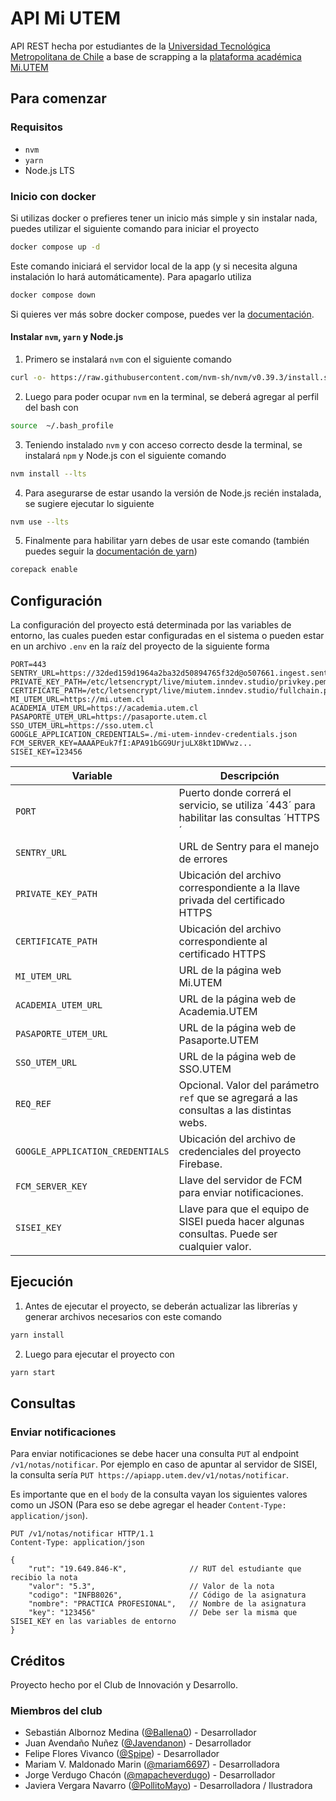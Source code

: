 # API Mi UTEM
API REST hecha por estudiantes de la [Universidad Tecnológica Metropolitana de Chile](https://www.utem.cl/) a base de scrapping a la [plataforma académica Mi.UTEM](https://mi.utem.cl/)

## Para comenzar

### Requisitos
-  `nvm`
-  `yarn`
- Node.js LTS

### Inicio con docker
Si utilizas docker o prefieres tener un inicio más simple y sin instalar nada, puedes utilizar el siguiente comando para iniciar el proyecto

```bash
docker compose up -d
```
Este comando iniciará el servidor local de la app (y si necesita alguna instalación lo hará automáticamente). Para apagarlo utiliza
    
```bash
docker compose down
```

Si quieres ver más sobre docker compose, puedes ver la [documentación](https://docs.docker.com/compose/).

#### Instalar `nvm`, `yarn` y Node.js
1. Primero se instalará `nvm` con el siguiente comando
```bash
curl -o- https://raw.githubusercontent.com/nvm-sh/nvm/v0.39.3/install.sh | bash
```

2. Luego para poder ocupar `nvm` en la terminal, se deberá agregar al perfil del bash con

```bash
source  ~/.bash_profile
```

3. Teniendo instalado `nvm` y con acceso correcto desde la terminal, se instalará `npm` y Node.js con el siguiente comando

```bash
nvm install --lts
```

4. Para asegurarse de estar usando la versión de Node.js recién instalada, se sugiere ejecutar lo siguiente

```bash
nvm use --lts
```

5. Finalmente para habilitar yarn debes de usar este comando (también puedes seguir la [documentación de yarn](https://yarnpkg.com/getting-started/install))

```bash
corepack enable
```

## Configuración
La configuración del proyecto está determinada por las variables de entorno, las cuales pueden estar configuradas en el sistema o pueden estar en un archivo `.env` en la raíz del proyecto de la siguiente forma

```
PORT=443
SENTRY_URL=https://32ded159d1964a2ba32d50894765f32d@o507661.ingest.sentry.io/5600920
PRIVATE_KEY_PATH=/etc/letsencrypt/live/miutem.inndev.studio/privkey.pem
CERTIFICATE_PATH=/etc/letsencrypt/live/miutem.inndev.studio/fullchain.pem
MI_UTEM_URL=https://mi.utem.cl
ACADEMIA_UTEM_URL=https://academia.utem.cl
PASAPORTE_UTEM_URL=https://pasaporte.utem.cl
SSO_UTEM_URL=https://sso.utem.cl
GOOGLE_APPLICATION_CREDENTIALS=./mi-utem-inndev-credentials.json
FCM_SERVER_KEY=AAAAPEuk7fI:APA91bGG9UrjuLX8kt1DWVwz...
SISEI_KEY=123456
```

| **Variable** | **Descripción** |
|----------------------|--------------------------------------------------------------------------------------------|
| `PORT` | Puerto donde correrá el servicio, se utiliza ´443´ para habilitar las consultas ´HTTPS´ |
| `SENTRY_URL` | URL de Sentry para el manejo de errores |
| `PRIVATE_KEY_PATH` | Ubicación del archivo correspondiente a la llave privada del certificado HTTPS |
| `CERTIFICATE_PATH` | Ubicación del archivo correspondiente al certificado HTTPS |
| `MI_UTEM_URL` | URL de la página web Mi.UTEM |
| `ACADEMIA_UTEM_URL` | URL de la página web de Academia.UTEM |
| `PASAPORTE_UTEM_URL` | URL de la página web de Pasaporte.UTEM |
| `SSO_UTEM_URL` | URL de la página web de SSO.UTEM |
| `REQ_REF` | Opcional. Valor del parámetro `ref` que se agregará a las consultas a las distintas webs. |
| `GOOGLE_APPLICATION_CREDENTIALS` | Ubicación del archivo de credenciales del proyecto Firebase. |
| `FCM_SERVER_KEY` | Llave del servidor de FCM para enviar notificaciones. |
| `SISEI_KEY` | Llave para que el equipo de SISEI pueda hacer algunas consultas. Puede ser cualquier valor. |

## Ejecución
1. Antes de ejecutar el proyecto, se deberán actualizar las librerías y generar archivos necesarios con este comando
```bash
yarn install
```

2. Luego para ejecutar el proyecto con
```bash
yarn start
```

## Consultas

### Enviar notificaciones

Para enviar notificaciones se debe hacer una consulta `PUT` al endpoint `/v1/notas/notificar`. Por ejemplo en caso de apuntar al servidor de SISEI, la consulta sería `PUT https://apiapp.utem.dev/v1/notas/notificar`.

Es importante que en el `body` de la consulta vayan los siguientes valores como un JSON (Para eso se debe agregar el header `Content-Type: application/json`).

```
PUT /v1/notas/notificar HTTP/1.1
Content-Type: application/json

{
    "rut": "19.649.846-K",              // RUT del estudiante que recibio la nota
    "valor": "5.3",                     // Valor de la nota
    "codigo": "INFB8026",               // Código de la asignatura
    "nombre": "PRACTICA PROFESIONAL",   // Nombre de la asignatura
    "key": "123456"                     // Debe ser la misma que SISEI_KEY en las variables de entorno
}
```

## Créditos
Proyecto hecho por el Club de Innovación y Desarrollo.

### Miembros del club
* Sebastián Albornoz Medina ([@Ballena0](https://github.com/ballena0  "GitHub de Sebastián Albornoz Medina")) - Desarrollador
* Juan Avendaño Nuñez ([@Javendanon](https://github.com/Javendanon  "GitHub de Juan Avendaño Nuñez")) - Desarrollador
* Felipe Flores Vivanco ([@Spipe](https://github.com/spipe  "GitHub de Felipe Flores Vivanco")) - Desarrollador
* Mariam V. Maldonado Marin ([@mariam6697](https://github.com/mariam6697  "GitHub de Mariam V. Maldonado Marin")) - Desarrolladora
* Jorge Verdugo Chacón ([@mapacheverdugo](https://github.com/mapacheverdugo/  "GitHub de Jorge Verdugo Chacón")) - Desarrollador
* Javiera Vergara Navarro ([@PollitoMayo](https://github.com/pollitomayo/  "GitHub de Javiera Vergara Navarro")) - Desarrolladora / Ilustradora
